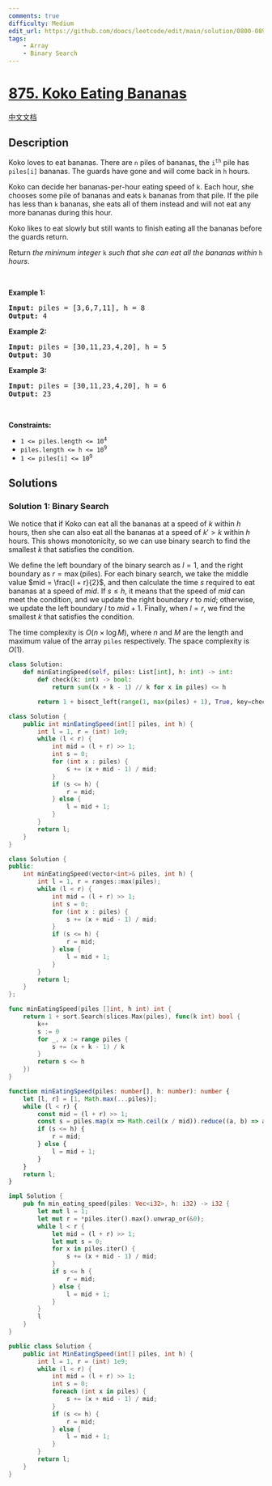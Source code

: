 ```yaml
---
comments: true
difficulty: Medium
edit_url: https://github.com/doocs/leetcode/edit/main/solution/0800-0899/0875.Koko%20Eating%20Bananas/README_EN.md
tags:
    - Array
    - Binary Search
---
```


<!-- problem:start -->

# [875. Koko Eating Bananas](https://leetcode.com/problems/koko-eating-bananas)

[中文文档](/solution/0800-0899/0875.Koko%20Eating%20Bananas/README.md)

## Description

<p>Koko loves to eat bananas. There are <code>n</code> piles of bananas, the <code>i<sup>th</sup></code> pile has <code>piles[i]</code> bananas. The guards have gone and will come back in <code>h</code> hours.</p>

<p>Koko can decide her bananas-per-hour eating speed of <code>k</code>. Each hour, she chooses some pile of bananas and eats <code>k</code> bananas from that pile. If the pile has less than <code>k</code> bananas, she eats all of them instead and will not eat any more bananas during this hour.</p>

<p>Koko likes to eat slowly but still wants to finish eating all the bananas before the guards return.</p>

<p>Return <em>the minimum integer</em> <code>k</code> <em>such that she can eat all the bananas within</em> <code>h</code> <em>hours</em>.</p>

<p>&nbsp;</p>
<p><strong class="example">Example 1:</strong></p>

<pre>
<strong>Input:</strong> piles = [3,6,7,11], h = 8
<strong>Output:</strong> 4
</pre>

<p><strong class="example">Example 2:</strong></p>

<pre>
<strong>Input:</strong> piles = [30,11,23,4,20], h = 5
<strong>Output:</strong> 30
</pre>

<p><strong class="example">Example 3:</strong></p>

<pre>
<strong>Input:</strong> piles = [30,11,23,4,20], h = 6
<strong>Output:</strong> 23
</pre>

<p>&nbsp;</p>
<p><strong>Constraints:</strong></p>

<ul>
	<li><code>1 &lt;= piles.length &lt;= 10<sup>4</sup></code></li>
	<li><code>piles.length &lt;= h &lt;= 10<sup>9</sup></code></li>
	<li><code>1 &lt;= piles[i] &lt;= 10<sup>9</sup></code></li>
</ul>

## Solutions

<!-- solution:start -->

### Solution 1: Binary Search

We notice that if Koko can eat all the bananas at a speed of $k$ within $h$ hours, then she can also eat all the bananas at a speed of $k' > k$ within $h$ hours. This shows monotonicity, so we can use binary search to find the smallest $k$ that satisfies the condition.

We define the left boundary of the binary search as $l = 1$, and the right boundary as $r = \max(\text{piles})$. For each binary search, we take the middle value $mid = \frac{l + r}{2}$, and then calculate the time $s$ required to eat bananas at a speed of $mid$. If $s \leq h$, it means that the speed of $mid$ can meet the condition, and we update the right boundary $r$ to $mid$; otherwise, we update the left boundary $l$ to $mid + 1$. Finally, when $l = r$, we find the smallest $k$ that satisfies the condition.

The time complexity is $O(n \times \log M)$, where $n$ and $M$ are the length and maximum value of the array `piles` respectively. The space complexity is $O(1)$.

<!-- tabs:start -->

```python
class Solution:
    def minEatingSpeed(self, piles: List[int], h: int) -> int:
        def check(k: int) -> bool:
            return sum((x + k - 1) // k for x in piles) <= h

        return 1 + bisect_left(range(1, max(piles) + 1), True, key=check)
```

```java
class Solution {
    public int minEatingSpeed(int[] piles, int h) {
        int l = 1, r = (int) 1e9;
        while (l < r) {
            int mid = (l + r) >> 1;
            int s = 0;
            for (int x : piles) {
                s += (x + mid - 1) / mid;
            }
            if (s <= h) {
                r = mid;
            } else {
                l = mid + 1;
            }
        }
        return l;
    }
}
```

```cpp
class Solution {
public:
    int minEatingSpeed(vector<int>& piles, int h) {
        int l = 1, r = ranges::max(piles);
        while (l < r) {
            int mid = (l + r) >> 1;
            int s = 0;
            for (int x : piles) {
                s += (x + mid - 1) / mid;
            }
            if (s <= h) {
                r = mid;
            } else {
                l = mid + 1;
            }
        }
        return l;
    }
};
```

```go
func minEatingSpeed(piles []int, h int) int {
	return 1 + sort.Search(slices.Max(piles), func(k int) bool {
		k++
		s := 0
		for _, x := range piles {
			s += (x + k - 1) / k
		}
		return s <= h
	})
}
```

```ts
function minEatingSpeed(piles: number[], h: number): number {
    let [l, r] = [1, Math.max(...piles)];
    while (l < r) {
        const mid = (l + r) >> 1;
        const s = piles.map(x => Math.ceil(x / mid)).reduce((a, b) => a + b);
        if (s <= h) {
            r = mid;
        } else {
            l = mid + 1;
        }
    }
    return l;
}
```

```rust
impl Solution {
    pub fn min_eating_speed(piles: Vec<i32>, h: i32) -> i32 {
        let mut l = 1;
        let mut r = *piles.iter().max().unwrap_or(&0);
        while l < r {
            let mid = (l + r) >> 1;
            let mut s = 0;
            for x in piles.iter() {
                s += (x + mid - 1) / mid;
            }
            if s <= h {
                r = mid;
            } else {
                l = mid + 1;
            }
        }
        l
    }
}
```

```cs
public class Solution {
    public int MinEatingSpeed(int[] piles, int h) {
        int l = 1, r = (int) 1e9;
        while (l < r) {
            int mid = (l + r) >> 1;
            int s = 0;
            foreach (int x in piles) {
                s += (x + mid - 1) / mid;
            }
            if (s <= h) {
                r = mid;
            } else {
                l = mid + 1;
            }
        }
        return l;
    }
}
```

<!-- tabs:end -->

<!-- solution:end -->

<!-- problem:end -->
